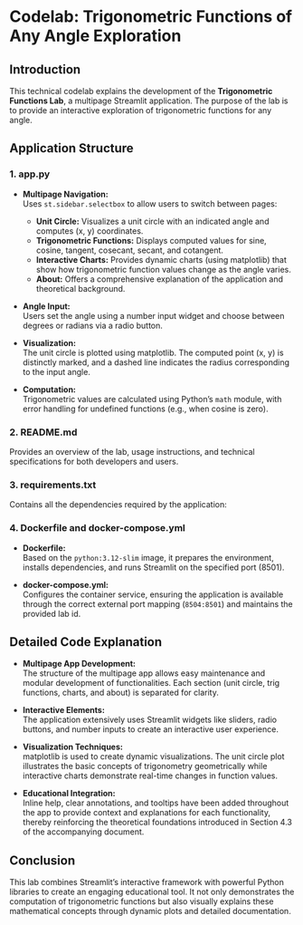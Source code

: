 
# Codelab: Trigonometric Functions of Any Angle Exploration

## Introduction
This technical codelab explains the development of the **Trigonometric Functions Lab**, a multipage Streamlit application. The purpose of the lab is to provide an interactive exploration of trigonometric functions for any angle.

## Application Structure

### 1. app.py
- **Multipage Navigation:**  
  Uses `st.sidebar.selectbox` to allow users to switch between pages:
  - **Unit Circle:** Visualizes a unit circle with an indicated angle and computes (x, y) coordinates.
  - **Trigonometric Functions:** Displays computed values for sine, cosine, tangent, cosecant, secant, and cotangent.
  - **Interactive Charts:** Provides dynamic charts (using matplotlib) that show how trigonometric function values change as the angle varies.
  - **About:** Offers a comprehensive explanation of the application and theoretical background.
  
- **Angle Input:**  
  Users set the angle using a number input widget and choose between degrees or radians via a radio button.
  
- **Visualization:**  
  The unit circle is plotted using matplotlib. The computed point (x, y) is distinctly marked, and a dashed line indicates the radius corresponding to the input angle.
  
- **Computation:**  
  Trigonometric values are calculated using Python’s `math` module, with error handling for undefined functions (e.g., when cosine is zero).

### 2. README.md
Provides an overview of the lab, usage instructions, and technical specifications for both developers and users.

### 3. requirements.txt
Contains all the dependencies required by the application:

### 4. Dockerfile and docker-compose.yml
- **Dockerfile:**  
  Based on the `python:3.12-slim` image, it prepares the environment, installs dependencies, and runs Streamlit on the specified port (8501).
  
- **docker-compose.yml:**  
  Configures the container service, ensuring the application is available through the correct external port mapping (`8504:8501`) and maintains the provided lab id.

## Detailed Code Explanation
- **Multipage App Development:**  
  The structure of the multipage app allows easy maintenance and modular development of functionalities. Each section (unit circle, trig functions, charts, and about) is separated for clarity.
  
- **Interactive Elements:**  
  The application extensively uses Streamlit widgets like sliders, radio buttons, and number inputs to create an interactive user experience.
  
- **Visualization Techniques:**  
  matplotlib is used to create dynamic visualizations. The unit circle plot illustrates the basic concepts of trigonometry geometrically while interactive charts demonstrate real-time changes in function values.
  
- **Educational Integration:**  
  Inline help, clear annotations, and tooltips have been added throughout the app to provide context and explanations for each functionality, thereby reinforcing the theoretical foundations introduced in Section 4.3 of the accompanying document.

## Conclusion
This lab combines Streamlit’s interactive framework with powerful Python libraries to create an engaging educational tool. It not only demonstrates the computation of trigonometric functions but also visually explains these mathematical concepts through dynamic plots and detailed documentation.
